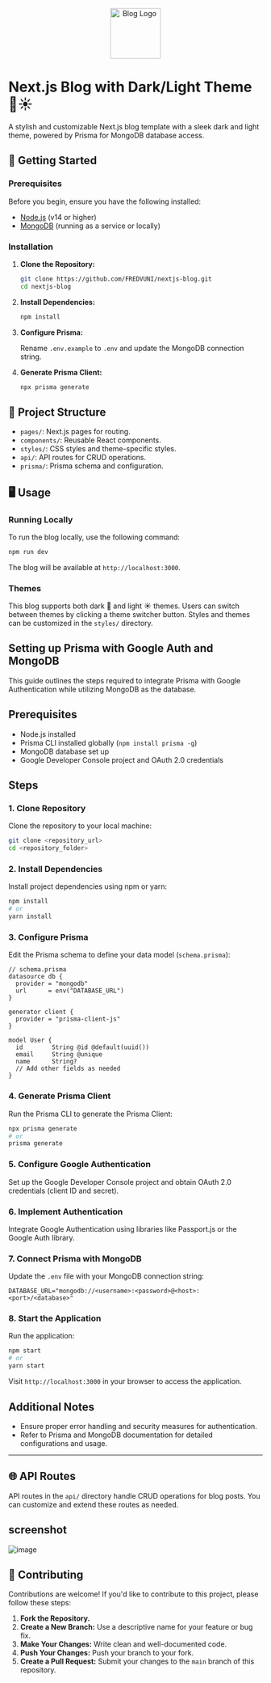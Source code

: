 <p align="center">
  <img src="https://raw.githubusercontent.com/FREDVUNI/next-blog/main/src/app/favicon.ico" alt="Blog Logo" width="100"/>
</p>

# Next.js Blog with Dark/Light Theme 🌙☀️

A stylish and customizable Next.js blog template with a sleek dark and light theme, powered by Prisma for MongoDB database access.

## 🚀 Getting Started

### Prerequisites

Before you begin, ensure you have the following installed:

- [Node.js](https://nodejs.org/) (v14 or higher)
- [MongoDB](https://www.mongodb.com/) (running as a service or locally)

### Installation

1. **Clone the Repository:**

   ```bash
   git clone https://github.com/FREDVUNI/nextjs-blog.git
   cd nextjs-blog
   ```

2. **Install Dependencies:**

   ```bash
   npm install
   ```

3. **Configure Prisma:**

   Rename `.env.example` to `.env` and update the MongoDB connection string.

4. **Generate Prisma Client:**

   ```bash
   npx prisma generate
   ```

## 📂 Project Structure

- `pages/`: Next.js pages for routing.
- `components/`: Reusable React components.
- `styles/`: CSS styles and theme-specific styles.
- `api/`: API routes for CRUD operations.
- `prisma/`: Prisma schema and configuration.

## 🖥️ Usage

### Running Locally

To run the blog locally, use the following command:

```bash
npm run dev
```

The blog will be available at `http://localhost:3000`.

### Themes

This blog supports both dark 🌙 and light ☀️ themes. Users can switch between themes by clicking a theme switcher button. Styles and themes can be customized in the `styles/` directory.

## Setting up Prisma with Google Auth and MongoDB

This guide outlines the steps required to integrate Prisma with Google Authentication while utilizing MongoDB as the database.

## Prerequisites

- Node.js installed
- Prisma CLI installed globally (`npm install prisma -g`)
- MongoDB database set up
- Google Developer Console project and OAuth 2.0 credentials

## Steps

### 1. Clone Repository

Clone the repository to your local machine:

```bash
git clone <repository_url>
cd <repository_folder>
```

### 2. Install Dependencies

Install project dependencies using npm or yarn:

```bash
npm install
# or
yarn install
```

### 3. Configure Prisma

Edit the Prisma schema to define your data model (`schema.prisma`):

```prisma
// schema.prisma
datasource db {
  provider = "mongodb"
  url      = env("DATABASE_URL")
}

generator client {
  provider = "prisma-client-js"
}

model User {
  id        String @id @default(uuid())
  email     String @unique
  name      String?
  // Add other fields as needed
}
```

### 4. Generate Prisma Client

Run the Prisma CLI to generate the Prisma Client:

```bash
npx prisma generate
# or
prisma generate
```

### 5. Configure Google Authentication

Set up the Google Developer Console project and obtain OAuth 2.0 credentials (client ID and secret).

### 6. Implement Authentication

Integrate Google Authentication using libraries like Passport.js or the Google Auth library.

### 7. Connect Prisma with MongoDB

Update the `.env` file with your MongoDB connection string:

``
DATABASE_URL="mongodb://<username>:<password>@<host>:<port>/<database>"
``

### 8. Start the Application

Run the application:

```bash
npm start
# or
yarn start
```

Visit `http://localhost:3000` in your browser to access the application.

## Additional Notes

- Ensure proper error handling and security measures for authentication.
- Refer to Prisma and MongoDB documentation for detailed configurations and usage.

---

## 🌐 API Routes

API routes in the `api/` directory handle CRUD operations for blog posts. You can customize and extend these routes as needed.

## screenshot

![image](https://github.com/FREDVUNI/next-blog/assets/41730664/f8e80abf-3cde-42d1-b22d-773a8a18b747)


## 🤝 Contributing

Contributions are welcome! If you'd like to contribute to this project, please follow these steps:

1. **Fork the Repository.**
2. **Create a New Branch:** Use a descriptive name for your feature or bug fix.
3. **Make Your Changes:** Write clean and well-documented code.
4. **Push Your Changes:** Push your branch to your fork.
5. **Create a Pull Request:** Submit your changes to the `main` branch of this repository.
